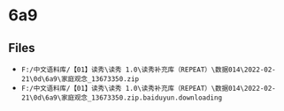 # 6a9

## Files

- `F:/中文语料库/【01】读秀\读秀 1.0\读秀补充库（REPEAT）\数据014\2022-02-21\0d\6a9\家庭观念_13673350.zip`
- `F:/中文语料库/【01】读秀\读秀 1.0\读秀补充库（REPEAT）\数据014\2022-02-21\0d\6a9\家庭观念_13673350.zip.baiduyun.downloading`
